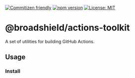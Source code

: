 [![Commitizen friendly](https://img.shields.io/badge/commitizen-friendly-brightgreen.svg)](http://commitizen.github.io/cz-cli/)
[![npm version](https://badge.fury.io/js/%40broadshield%2Factions-toolkit.svg)](https://badge.fury.io/js/%40broadshield%2Factions-toolkit)
[![License: MIT](https://img.shields.io/badge/License-MIT-yellow.svg)](https://opensource.org/licenses/MIT)

# @broadshield/actions-toolkit

A set of utilities for building GitHub Actions.

## Usage

### Install
